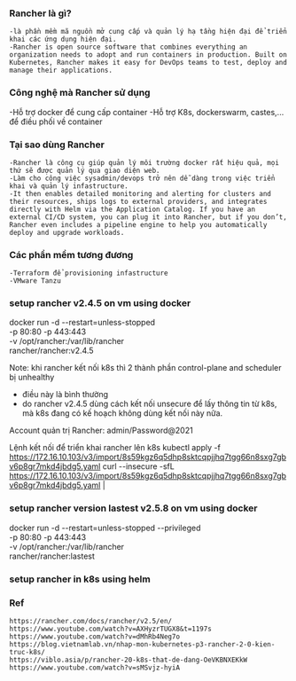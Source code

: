 ### Rancher là gì?
    -là phần mềm mã nguồn mở cung cấp và quản lý hạ tầng hiện đại để triển khai các ứng dụng hiện đại.
    -Rancher is open source software that combines everything an organization needs to adopt and run containers in production. Built on Kubernetes, Rancher makes it easy for DevOps teams to test, deploy and manage their applications.

### Công nghệ mà Rancher sử dụng
   -Hỗ trợ docker để cung cấp container
   -Hỗ trợ K8s, dockerswarm, castes,... để điều phối về container

### Tại sao dùng Rancher
    -Rancher là công cụ giúp quản lý môi trường docker rất hiệu quả, mọi thứ sẽ được quản lý qua giao diện web.
    -Làm cho công việc sysadmin/devops trở nên dễ dàng trong việc triển khai và quản lý infastructure.
    -It then enables detailed monitoring and alerting for clusters and their resources, ships logs to external providers, and integrates directly with Helm via the Application Catalog. If you have an external CI/CD system, you can plug it into Rancher, but if you don’t, Rancher even includes a pipeline engine to help you automatically deploy and upgrade workloads.

### Các phần mềm tương đương
    -Terraform để provisioning infastructure
    -VMware Tanzu

### setup rancher v2.4.5 on vm using docker
docker run -d --restart=unless-stopped \
    -p 80:80 -p 443:443 \
    -v /opt/rancher:/var/lib/rancher \
    rancher/rancher:v2.4.5

Note: khi rancher kết nối k8s thì 2 thành phần control-plane and scheduler bị unhealthy
- điều này là bình thường
- do rancher v2.4.5 dùng cách kết nối unsecure để lấy thông tin từ k8s, mà k8s đang có kế hoạch không dùng kết nối này nữa.

Account quản trị Rancher: admin/Password@2021

Lệnh kết nối để triển khai rancher lên k8s
kubectl apply -f https://172.16.10.103/v3/import/8s59kgz6q5dhp8sktcqpjjhq7tgg66n8sxg7gbv6p8gr7mkd4jbdg5.yaml
curl --insecure -sfL https://172.16.10.103/v3/import/8s59kgz6q5dhp8sktcqpjjhq7tgg66n8sxg7gbv6p8gr7mkd4jbdg5.yaml | 

### setup rancher version lastest v2.5.8 on vm using docker
docker run -d --restart=unless-stopped --privileged \
    -p 80:80 -p 443:443 \
    -v /opt/rancher:/var/lib/rancher \
    rancher/rancher:lastest

### setup rancher in k8s using helm

### Ref
    https://rancher.com/docs/rancher/v2.5/en/
    https://www.youtube.com/watch?v=AXHyzrTUGX8&t=1197s
    https://www.youtube.com/watch?v=dMhRb4Neg7o
    https://blog.vietnamlab.vn/nhap-mon-kubernetes-p3-rancher-2-0-kien-truc-k8s/
    https://viblo.asia/p/rancher-20-k8s-that-de-dang-OeVKBNXEKkW
    https://www.youtube.com/watch?v=sMSvjz-hyiA
